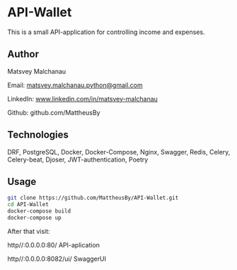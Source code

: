 # API-Wallet

This is a small API-application for controlling income and expenses. 

## Author

Matsvey Malchanau

Email: matsvey.malchanau.python@gmail.com

LinkedIn: www.linkedin.com/in/matsvey-malchanau

Github: github.com/MattheusBy

## Technologies

DRF, PostgreSQL, Docker, Docker-Compose, Nginx, Swagger, Redis, Celery, Celery-beat, Djoser, JWT-authentication, Poetry

## Usage
```bash
git clone https://github.com/MattheusBy/API-Wallet.git
cd API-Wallet
docker-compose build
docker-compose up
```
After that visit:

http//:0.0.0.0:80/     API-aplication 

http//:0.0.0.0:8082/ui/    SwaggerUI

